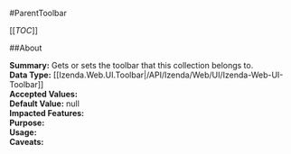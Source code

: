 #ParentToolbar

[[_TOC_]]

##About

**Summary:**  Gets or sets the toolbar that this collection belongs to.   
**Data Type:** [[Izenda.Web.UI.Toolbar|/API/Izenda/Web/UI/Izenda-Web-UI-Toolbar]]  
**Accepted Values:**   
**Default Value:** null  
**Impacted Features:**   
**Purpose:**   
**Usage:**   
**Caveats:**   

